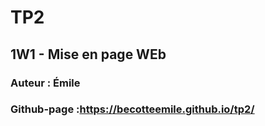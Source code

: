 # TP2

## 1W1 - Mise en page WEb

### Auteur : Émile

### Github-page :https://becotteemile.github.io/tp2/
